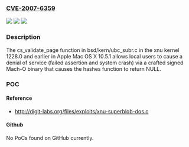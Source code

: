 ### [CVE-2007-6359](https://cve.mitre.org/cgi-bin/cvename.cgi?name=CVE-2007-6359)
![](https://img.shields.io/static/v1?label=Product&message=n%2Fa&color=blue)
![](https://img.shields.io/static/v1?label=Version&message=n%2Fa&color=blue)
![](https://img.shields.io/static/v1?label=Vulnerability&message=n%2Fa&color=brighgreen)

### Description

The cs_validate_page function in bsd/kern/ubc_subr.c in the xnu kernel 1228.0 and earlier in Apple Mac OS X 10.5.1 allows local users to cause a denial of service (failed assertion and system crash) via a crafted signed Mach-O binary that causes the hashes function to return NULL.

### POC

#### Reference
- http://digit-labs.org/files/exploits/xnu-superblob-dos.c

#### Github
No PoCs found on GitHub currently.

